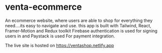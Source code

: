 # venta-ecommerce
An ecommerce website, where users are able to shop for everything they need....its easy to navigate and use. this app is built with Tailwind, React, Framer-Motion and Redux toolkit
Firebase authentication is used for signing users in and Paystack is used For payment integration. 

The live site is hosted on https://ventashop.netlify.app

